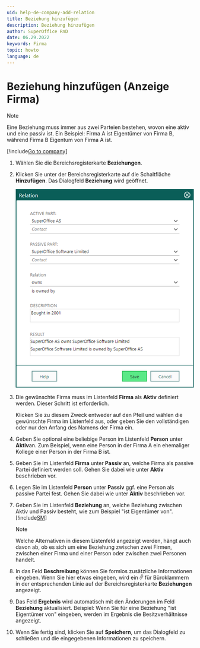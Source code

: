 ```yaml
---
uid: help-de-company-add-relation
title: Beziehung hinzufügen
description: Beziehung hinzufügen
author: SuperOffice RnD
date: 06.29.2022
keywords: Firma
topic: howto
language: de
---
```


# Beziehung hinzufügen (Anzeige Firma)

> [!NOTE]
> Eine Beziehung muss immer aus zwei Parteien bestehen, wovon eine aktiv und eine passiv ist. Ein Beispiel: Firma A ist Eigentümer von Firma B, während Firma B Eigentum von Firma A ist.

[!include[Go to company](../../learn/includes/goto-company.md)]

1. Wählen Sie die Bereichsregisterkarte **Beziehungen**.

1. Klicken Sie unter der Bereichsregisterkarte auf die Schaltfläche **Hinzufügen**. Das Dialogfeld **Beziehung** wird geöffnet.

    ![Dialogfeld Beziehungen -screenshot][img2]

1. Die gewünschte Firma muss im Listenfeld **Firma** als **Aktiv** definiert werden. Dieser Schritt ist erforderlich.

    Klicken Sie zu diesem Zweck entweder auf den Pfeil und wählen die gewünschte Firma im Listenfeld aus, oder geben Sie den vollständigen oder nur den Anfang des Namens der Firma ein.

1. Geben Sie optional eine beliebige Person im Listenfeld **Person** unter **Aktiv**an. Zum Beispiel, wenn eine Person in der Firma A ein ehemaliger Kollege einer Person in der Firma B ist.

1. Geben Sie im Listenfeld **Firma** unter **Passiv** an, welche Firma als passive Partei definiert werden soll. Gehen Sie dabei wie unter **Aktiv** beschrieben vor.

1. Legen Sie im Listenfeld **Person** unter **Passiv** ggf. eine Person als passive Partei fest. Gehen Sie dabei wie unter **Aktiv** beschrieben vor.

1. Geben Sie im Listenfeld **Beziehung** an, welche Beziehung zwischen Aktiv und Passiv besteht, wie zum Beispiel "ist Eigentümer von". [!include[SM](../../learn/includes/are-defined-sm.md)]

    > [!NOTE]
    > Welche Alternativen in diesem Listenfeld angezeigt werden, hängt auch davon ab, ob es sich um eine Beziehung zwischen zwei Firmen, zwischen einer Firma und einer Person oder zwischen zwei Personen handelt.

1. In das Feld **Beschreibung** können Sie formlos zusätzliche Informationen eingeben. Wenn Sie hier etwas eingeben, wird ein ![Symbol][img1] für Büroklammern in der entsprechenden Linie auf der Bereichsregisterkarte **Beziehungen** angezeigt.

1. Das Feld **Ergebnis** wird automatisch mit den Änderungen im Feld **Beziehung** aktualisiert. Beispiel: Wenn Sie für eine Beziehung "ist Eigentümer von" eingeben, werden im Ergebnis die Besitzverhältnisse angezeigt.

1. Wenn Sie fertig sind, klicken Sie auf **Speichern**, um das Dialogfeld zu schließen und die eingegebenen Informationen zu speichern.

<!-- Referenced links -->

<!-- Referenced images -->
[img1]: ../../../media/icons/binders.png
[img2]: ../../../media/loc/en/company/relation.png
